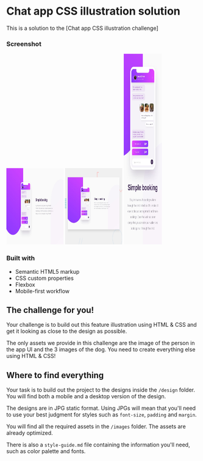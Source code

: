 # Chat app CSS illustration solution

This is a solution to the [Chat app CSS illustration challenge]

### Screenshot

<img src='/design/desktop-design.jpg' width="150px" height="200px">
<img src='/design/desktop-preview.jpg' width="150px" height="200px">
<img src='/design/mobile-design.jpg' width="100px" height="500px">

### Built with

- Semantic HTML5 markup
- CSS custom properties
- Flexbox
- Mobile-first workflow


## The challenge for you!

Your challenge is to build out this feature illustration using HTML & CSS and get it looking as close to the design as possible.

The only assets we provide in this challenge are the image of the person in the app UI and the 3 images of the dog. You need to create everything else using HTML & CSS!

## Where to find everything

Your task is to build out the project to the designs inside the `/design` folder. You will find both a mobile and a desktop version of the design. 

The designs are in JPG static format. Using JPGs will mean that you'll need to use your best judgment for styles such as `font-size`, `padding` and `margin`. 

You will find all the required assets in the `/images` folder. The assets are already optimized.

There is also a `style-guide.md` file containing the information you'll need, such as color palette and fonts.